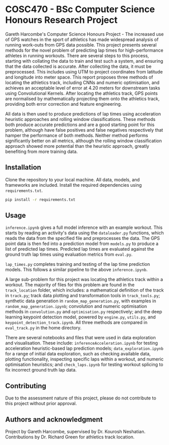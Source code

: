 # COSC470 - BSc Computer Science Honours Research Project

Gareth Harcombe's Computer Science Honours Project - The increased use of GPS watches in the sport of athletics has made widespread analysis of running work-outs from GPS data possible. This project presents several methods for the novel problem of predicting lap times for high-performance athletes in running workouts. There are several steps to this process, starting with collating the data to train and test such a system, and ensuring that the data collected is accurate. After collecting the data, it must be preprocessed. This includes using UTM to project coordinates from latitude and longitude into meter space. This report proposes three methods of locating the athletics track, including CNNs and numeric optimisation, and achieves an acceptable level of error at 4.20 meters for downstream tasks using Convolutional Kernels. After locating the athletics track, GPS points are normalised by mathematically projecting them onto the athletics track, providing both error correction and feature engineering.

All data is then used to produce predictions of lap times using acceleration heuristic approaches and rolling window classifications. These methods both produce accurate predictions and are a good starting point for this problem, although have false positives and false negatives respectively that hamper the performance of both methods. Neither method performs significantly better on all metrics, although the rolling window classification approach showed more potential than the heuristic approach, greatly benefiting from more training data.

## Installation
Clone the repository to your local machine. All data, models, and frameworks are included. Install the required dependencies using ```requirements.txt```.

```bash
pip install -r requirements.txt
```

## Usage
```inference.ipynb``` gives a full model inference with an example workout. This starts by reading an activity's data using the ```dataloader.py``` functions, which reads the data from the specified file and preprocesses the data. The GPS point data is then fed into a prediction model from ```models.py``` to produce a list of predicted lap times. Predicted lap times are evaluated against the ground truth lap times using evaluation metrics from ```eval.py```. 

```lap_times.py``` completes training and testing of the lap time prediction models. This follows a similar pipeline to the above ```inference.ipynb```.

A large sub-problem for this project was locating the athletics track within a workout. The majority of files for this problem are found in the ```track_location``` folder, which includes: a mathematical definition of the track in ```track.py```; track data plotting and transformation tools in ```track_tools.py```; synthetic data generation in ```random_map_generation.py```, with examples in ```random_map_generation.ipynb```; convolution and numeric optimisation methods in ```convolution.py``` and ```optimisation.py``` respectively; and the deep learning keypoint detection model, powered by ```engine.py```, ```utils.py```, and ```keypoint_detection_track.ipynb```. All three methods are compared in ```eval_track.py``` in the home directory. 

There are several notebooks and files that were used in data exploration and visualisation. These include: ```inferenceAcceleration.ipynb``` for testing acceleration heuristic-based lap prediction models; ```data_exploration.ipynb``` for a range of initial data exploration, such as checking available data, plotting functionality, inspecting specific laps within a workout, and numeric optimisation heuristics; and ```check_laps.ipynb``` for testing workout splicing to fix incorrect ground truth lap data.

## Contributing
Due to the assessment nature of this project, please do not contribute to this project without prior approval. 

## Authors and acknowledgment
Project by Gareth Harcombe, supervised by Dr. Kourosh Neshatian. Contributions by Dr. Richard Green for athletics track location. 
